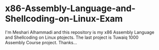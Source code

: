 # x86-Assembly-Language-and-Shellcoding-on-Linux-Exam
I'm Meshari Alhammadi and this repository is my x86 Assembly Language and Shellcoding on Linux ptojects.
The last project is Tuwaiq 1000 Assembly Course project.
Thanks...
